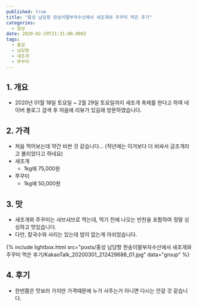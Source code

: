 ```yaml
---
published: true
title: "홍성 남당항 한송이딸부자수산에서 새조개와 주꾸미 먹은 후기"
categories:
  - 일상
date: 2020-02-29T21:31:00.000Z
tags:
  - 홍성
  - 남당항
  - 새조개
  - 쭈꾸미
---
```


## 1. 개요
 * 2020년 01월 18일 토요일 ~ 2월 29일 토요일까지 새조개 축제를 한다고 하여 네이버 블로그 검색 후 처음에 리뷰가 있길래 방문하였습니다.
 
## 2. 가격
 * 처음 먹어보는데 약간 비싼 것 같습니다… (작년에는 이거보다 더 비싸서 금조개라고 불리었다고 하네요)
 * 새조개
   * 1kg에 75,000원
 * 쭈꾸미
   * 1kg에 50,000원
 
## 3. 맛
 * 새조개와 주꾸미는 샤브샤브로 먹는데, 먹기 전에 나오는 반찬을 포함하여 정말 싱싱하고 맛있습니다.
 * 다만, 칼국수와 사리는 있는데 밥이 없는게 아쉬었습니다.
 
 {% include lightbox.html src="posts/홍성 남당항 한송이딸부자수산에서 새조개와 주꾸미 먹은 후기/KakaoTalk_20200301_212429688_01.jpg" data="group" %}
 
## 4. 후기
 * 한번쯤은 맛보러 가지만 가격때문에 누가 사주는거 아니면 다시는 안갈 것 같습니다.